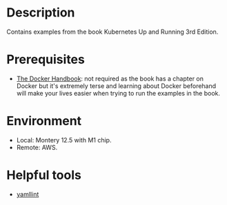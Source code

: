 # Description
Contains examples from the book Kubernetes Up and Running 3rd Edition.

# Prerequisites
- [The Docker Handbook](https://docker-handbook.farhan.dev/): not required as the book has a chapter on Docker but it's extremely terse and learning about Docker beforehand will make your lives easier when trying to run the examples in the book.

# Environment
- Local: Montery 12.5 with M1 chip.
- Remote: AWS.

# Helpful tools
- [yamllint](https://yamllint.readthedocs.io/en/stable/)
